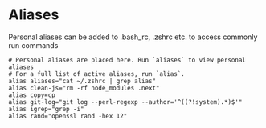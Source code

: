 # Aliases

Personal aliases can be added to .bash_rc, .zshrc etc. to access commonly run commands

```
# Personal aliases are placed here. Run `aliases` to view personal aliases
# For a full list of active aliases, run `alias`.
alias aliases="cat ~/.zshrc | grep alias"
alias clean-js="rm -rf node_modules .next"
alias copy=cp
alias git-log="git log --perl-regexp --author='^((?!system).*)$'"
alias igrep="grep -i"
alias rand="openssl rand -hex 12"
```
